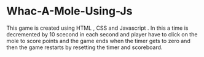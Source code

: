 # Whac-A-Mole-Using-Js
This game is created using HTML , CSS and Javascript .
In this  a time is decremented by 10 scecond in each second and player have to click on the mole to score points and the game ends when the timer gets to zero and then the game restarts by resetting the timer and scoreboard.
